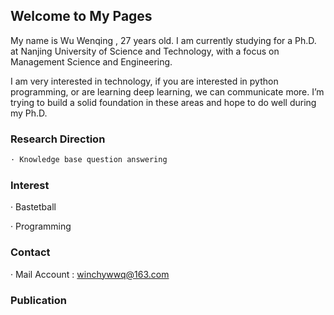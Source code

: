 ## Welcome to My Pages

My name is Wu Wenqing , 27 years old. I am currently studying for a Ph.D. at Nanjing University of Science and Technology, with a focus on Management Science and Engineering.

I am very interested in technology, if you are interested in python programming, or are learning deep learning, we can communicate more. I’m trying to build a solid foundation in these areas and hope to do well during my Ph.D.

### Research Direction

```markdown
· Knowledge base question answering
```

### Interest

· Bastetball

· Programming

### Contact

· Mail Account : winchywwq@163.com
### Publication

